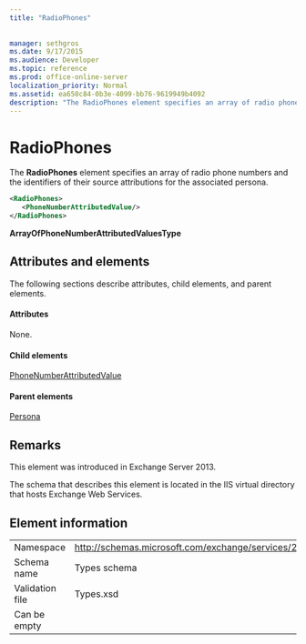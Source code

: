 ```yaml
---
title: "RadioPhones"
 
 
manager: sethgros
ms.date: 9/17/2015
ms.audience: Developer
ms.topic: reference
ms.prod: office-online-server
localization_priority: Normal
ms.assetid: ea650c84-0b3e-4099-bb76-9619949b4092
description: "The RadioPhones element specifies an array of radio phone numbers and the identifiers of their source attributions for the associated persona."
---
```


# RadioPhones

The **RadioPhones** element specifies an array of radio phone numbers and the identifiers of their source attributions for the associated persona. 
  
```XML
<RadioPhones>
   <PhoneNumberAttributedValue/>
</RadioPhones>
```

 **ArrayOfPhoneNumberAttributedValuesType**
## Attributes and elements

The following sections describe attributes, child elements, and parent elements.
  
#### Attributes

None.
  
#### Child elements

[PhoneNumberAttributedValue](phonenumberattributedvalue.md)
  
#### Parent elements

[Persona](persona.md)
  
## Remarks

This element was introduced in Exchange Server 2013.
  
The schema that describes this element is located in the IIS virtual directory that hosts Exchange Web Services.
  
## Element information

|||
|:-----|:-----|
|Namespace  <br/> |http://schemas.microsoft.com/exchange/services/2006/types  <br/> |
|Schema name  <br/> |Types schema  <br/> |
|Validation file  <br/> |Types.xsd  <br/> |
|Can be empty  <br/> ||
   

